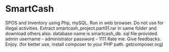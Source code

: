 # SmartCash
SPOS and Inventory using Php, mySQL.
Run in web browser.
Do not use for illegal activities.
Extract smartcash_project.part01.rar in same folder and download others also.
database name is smartcash_db. sql file provided.
admin username - administrator password - 1111
Rate me.
Give feedbacks.
Enjoy.
(for better use, install composer to your PHP path. getcomposer.org)
